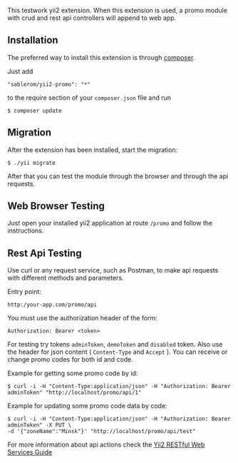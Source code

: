 This testwork yii2 extension. When this extension is used,
a promo module with crud and rest api controllers will append to web app.

Installation
------------

The preferred way to install this extension is through [composer](http://getcomposer.org/download/).

Just add

```
"sablerom/yii2-promo": "*"
```
to the require section of your `composer.json` file and run

```
$ composer update
```

Migration
-----

After the extension has been installed, start the migration:

```
$ ./yii migrate
```

After that you can test the module through the browser and through the api requests.


Web Browser Testing
-----

Just open your installed yii2 application at route `/promo` and follow the instructions.


Rest Api Testing
-----

Use curl or any request service, such as Postman, to make api requests with different methods and parameters.

Entry point:

```
http:/your-app.com/promo/api
```

You must use the authorization header of the form: 

```
Authorization: Bearer <token>
```

For testing try tokens `adminToken`, `demoToken` and `disabled` token. Also use the header for json content ( `Content-Type` and `Accept` ). You can receive or change promo codes for both id and code.

Example for getting some promo code by id:

```
$ curl -i -H "Content-Type:application/json" -H "Authorization: Bearer adminToken" "http://localhost/promo/api/1"
```

Example for updating some promo code data by code:

```
$ curl -i -H "Content-Type:application/json" -H "Authorization: Bearer adminToken" -X PUT \
-d '{"zoneName":"Minsk"}' "http://localhost/promo/api/test"
```

For more information about api actions check the [Yii2 RESTful Web Services Guide](http://www.yiiframework.com/doc-2.0/guide-rest-quick-start.html)